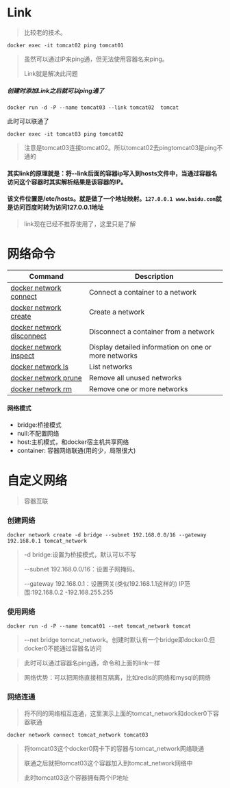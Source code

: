 # Link

> 比较老的技术。

```
docker exec -it tomcat02 ping tomcat01
```

> 虽然可以通过IP来ping通，但无法使用容器名来ping。
>
> Link就是解决此问题

##### 创建时添加Link之后就可以ping通了

```shell
docker run -d -P --name tomcat03 --link tomcat02  tomcat
```

此时可以联通了

```
docker exec -it tomcat03 ping tomcat02
```

> 注意是tomcat03连接tomcat02。所以tomcat02去pingtomcat03是ping不通的

#### 其实link的原理就是：将--link后面的容器ip写入到hosts文件中，当通过容器名访问这个容器时其实解析结果是该容器的IP。

#### 该文件位置是/etc/hosts。就是做了一个地址映射。`127.0.0.1 www.baidu.com`就是访问百度时转为访问127.0.0.1地址

> link现在已经不推荐使用了，这里只是了解



# 网络命令

| Command                                                      | Description                                          |
| ------------------------------------------------------------ | ---------------------------------------------------- |
| [docker network connect](https://docs.docker.com/engine/reference/commandline/network_connect/) | Connect a container to a network                     |
| [docker network create](https://docs.docker.com/engine/reference/commandline/network_create/) | Create a network                                     |
| [docker network disconnect](https://docs.docker.com/engine/reference/commandline/network_disconnect/) | Disconnect a container from a network                |
| [docker network inspect](https://docs.docker.com/engine/reference/commandline/network_inspect/) | Display detailed information on one or more networks |
| [docker network ls](https://docs.docker.com/engine/reference/commandline/network_ls/) | List networks                                        |
| [docker network prune](https://docs.docker.com/engine/reference/commandline/network_prune/) | Remove all unused networks                           |
| [docker network rm](https://docs.docker.com/engine/reference/commandline/network_rm/) | Remove one or more networks                          |

#### 网络模式

- bridge:桥接模式
- null:不配置网络
- host:主机模式，和docker宿主机共享网络
- container: 容器网络联通(用的少，局限很大)



# 自定义网络

> 容器互联

### 创建网络

```
docker network create -d bridge --subnet 192.168.0.0/16 --gateway 192.168.0.1 tomcat_network
```

> -d bridge:设置为桥接模式，默认可以不写
>
> --subnet 192.168.0.0/16：设置子网掩码。
>
> --gateway 192.168.0.1：设置网关(类似192.168.1.1这样的)  IP范围:192.168.0.2 -192.168.255.255

### 使用网络

```
docker run -d -P --name tomcat01 --net tomcat_network tomcat
```

> --net bridge tomcat_network。创建时默认有一个bridge即docker0.但docker0不能通过容器名访问

> 此时可以通过容器名ping通，命令和上面的link一样

> 网络优势：可以把网络直接相互隔离，比如redis的网络和mysql的网络



### 网络连通

> 将不同的网络相互连通，这里演示上面的tomcat_network和docker0下容器联通

```
docker network connect tomcat_network tomcat03
```

> 将tomcat03这个docker0网卡下的容器与tomcat_network网络联通
>
> 联通之后就把tomcat03这个容器加入到tomcat_network网络中
>
> 此时tomcat03这个容器拥有两个IP地址